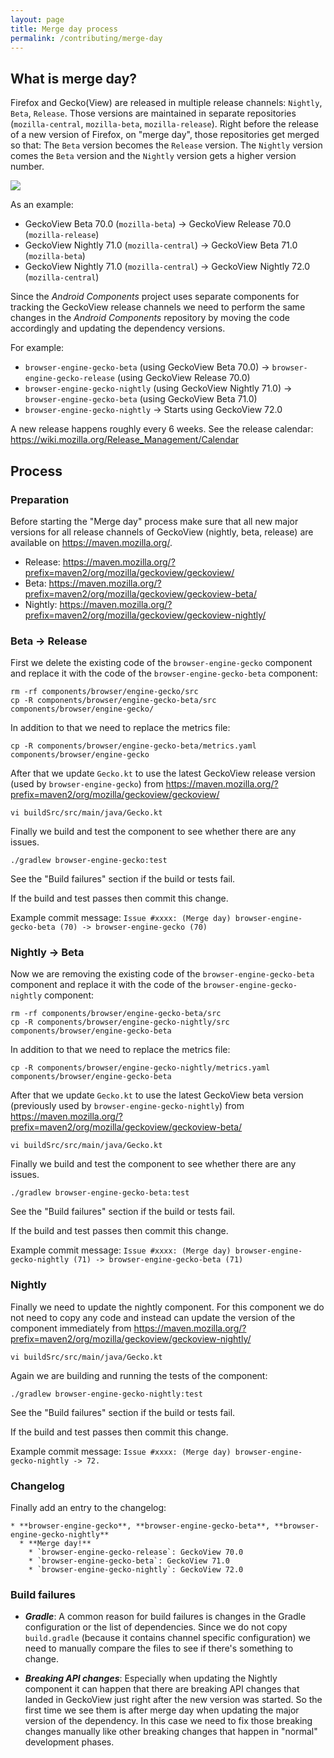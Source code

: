 ```yaml
---
layout: page
title: Merge day process
permalink: /contributing/merge-day
---
```


## What is merge day?

Firefox and Gecko(View) are released in multiple release channels: `Nightly`, `Beta`, `Release`. Those versions are maintained in separate repositories (`mozilla-central`, `mozilla-beta`, `mozilla-release`). Right before the release of a new version of Firefox, on "merge day", those repositories get merged so that: The `Beta` version becomes the `Release` version. The `Nightly` version comes the `Beta` version and the `Nightly` version gets a higher version number.

![](https://wiki.mozilla.org/images/b/b1/Maintrepositories.png)

As an example:
* GeckoView Beta 70.0 (`mozilla-beta`) -> GeckoView Release 70.0 (`mozilla-release`)
* GeckoView Nightly 71.0 (`mozilla-central`) -> GeckoView Beta 71.0 (`mozilla-beta`)
* GeckoView Nightly 71.0 (`mozilla-central`) -> GeckoView Nightly 72.0 (`mozilla-central`)

Since the *Android Components* project uses separate components for tracking the GeckoView release channels we need to perform the same changes in the *Android Components* repository by moving the code accordingly and updating the dependency versions.

For example:

* `browser-engine-gecko-beta` (using GeckoView Beta 70.0) -> `browser-engine-gecko-release` (using GeckoView Release 70.0)
* `browser-engine-gecko-nightly` (using GeckoView Nightly 71.0) -> `browser-engine-gecko-beta` (using GeckoView Beta 71.0)
* `browser-engine-gecko-nightly` -> Starts using GeckoView 72.0

A new release happens roughly every 6 weeks. See the release calendar:
https://wiki.mozilla.org/Release_Management/Calendar

## Process

### Preparation

Before starting the "Merge day" process make sure that all new major versions for all release channels of GeckoView (nightly, beta, release) are available on
https://maven.mozilla.org/.

* Release: https://maven.mozilla.org/?prefix=maven2/org/mozilla/geckoview/geckoview/
* Beta: https://maven.mozilla.org/?prefix=maven2/org/mozilla/geckoview/geckoview-beta/
* Nightly: https://maven.mozilla.org/?prefix=maven2/org/mozilla/geckoview/geckoview-nightly/

### Beta -> Release

First we delete the existing code of the `browser-engine-gecko` component and replace it with the code of the `browser-engine-gecko-beta` component:

```
rm -rf components/browser/engine-gecko/src
cp -R components/browser/engine-gecko-beta/src components/browser/engine-gecko/
```

In addition to that we need to replace the metrics file:

```
cp -R components/browser/engine-gecko-beta/metrics.yaml components/browser/engine-gecko
```

After that we update `Gecko.kt` to use the latest GeckoView release version (used by `browser-engine-gecko`) from https://maven.mozilla.org/?prefix=maven2/org/mozilla/geckoview/geckoview/

```
vi buildSrc/src/main/java/Gecko.kt
```

Finally we build and test the component to see whether there are any issues.

```
./gradlew browser-engine-gecko:test
```

See the "Build failures" section if the build or tests fail.

If the build and test passes then commit this change.

Example commit message:
`Issue #xxxx: (Merge day) browser-engine-gecko-beta (70) -> browser-engine-gecko (70)`

### Nightly -> Beta

Now we are removing the existing code of the `browser-engine-gecko-beta` component and replace it with the code of the `browser-engine-gecko-nightly` component:

```
rm -rf components/browser/engine-gecko-beta/src
cp -R components/browser/engine-gecko-nightly/src components/browser/engine-gecko-beta
```

In addition to that we need to replace the metrics file:

```
cp -R components/browser/engine-gecko-nightly/metrics.yaml components/browser/engine-gecko-beta
```

After that we update `Gecko.kt` to use the latest GeckoView beta version (previously used by `browser-engine-gecko-nightly`) from https://maven.mozilla.org/?prefix=maven2/org/mozilla/geckoview/geckoview-beta/

```
vi buildSrc/src/main/java/Gecko.kt
```

Finally we build and test the component to see whether there are any issues.

```
./gradlew browser-engine-gecko-beta:test
```

See the "Build failures" section if the build or tests fail.

If the build and test passes then commit this change.

Example commit message:
`Issue #xxxx: (Merge day) browser-engine-gecko-nightly (71) -> browser-engine-gecko-beta (71)`


### Nightly

Finally we need to update the nightly component. For this component we do not need to copy any code and instead can update the version of the component immediately from https://maven.mozilla.org/?prefix=maven2/org/mozilla/geckoview/geckoview-nightly/

```
vi buildSrc/src/main/java/Gecko.kt
```

Again we are building and running the tests of the component:

```
./gradlew browser-engine-gecko-nightly:test
```

See the "Build failures" section if the build or tests fail.

If the build and test passes then commit this change.

Example commit message:
`Issue #xxxx: (Merge day) browser-engine-gecko-nightly -> 72.`

### Changelog

Finally add an entry to the changelog:

```
* **browser-engine-gecko**, **browser-engine-gecko-beta**, **browser-engine-gecko-nightly**
  * **Merge day!**
    * `browser-engine-gecko-release`: GeckoView 70.0
    * `browser-engine-gecko-beta`: GeckoView 71.0
    * `browser-engine-gecko-nightly`: GeckoView 72.0
```

### Build failures

* ***Gradle***: A common reason for build failures is changes in the Gradle configuration or the list of dependencies. Since we do not copy `build.gradle` (because it contains channel specific configuration) we need to manually compare the files to see if there's something to change.

* ***Breaking API changes***: Especially when updating the Nightly component it can happen that there are breaking API changes that landed in GeckoView just right after the new version was started. So the first time we see them is after merge day when updating the major version of the dependency. In this case we need to fix those breaking changes manually like other breaking changes that happen in "normal" development phases.

